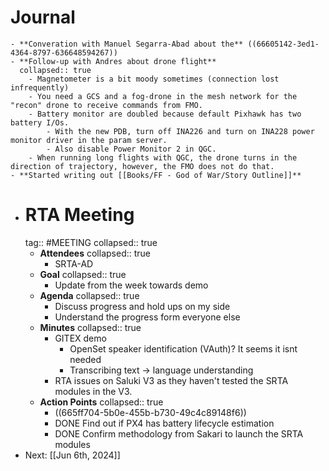# Journal
	- **Converation with Manuel Segarra-Abad about the** ((66605142-3ed1-4364-8797-636648594267))
	- **Follow-up with Andres about drone flight**
	  collapsed:: true
		- Magnetometer is a bit moody sometimes (connection lost infrequently)
		- You need a GCS and a fog-drone in the mesh network for the "recon" drone to receive commands from FMO.
		- Battery monitor are doubled because default Pixhawk has two battery I/Os.
			- With the new PDB, turn off INA226 and turn on INA228 power monitor driver in the param server.
			- Also disable Power Monitor 2 in QGC.
		- When running long flights with QGC, the drone turns in the direction of trajectory, however, the FMO does not do that.
	- **Started writing out [[Books/FF - God of War/Story Outline]]**
- # RTA Meeting
  tag:: #MEETING
  collapsed:: true
	- **Attendees**
	  collapsed:: true
		- SRTA-AD
	- **Goal**
	  collapsed:: true
		- Update from the week towards demo
	- **Agenda**
	  collapsed:: true
		- Discuss progress and hold ups on my side
		- Understand the progress form everyone else
	- **Minutes**
	  collapsed:: true
		- GITEX demo
			- OpenSet speaker identification (VAuth)? It seems it isnt needed
			- Transcribing text -> language understanding
		- RTA issues on Saluki V3 as they haven't tested the SRTA modules in the V3.
	- **Action Points**
	  collapsed:: true
		- ((665ff704-5b0e-455b-b730-49c4c89148f6))
		- DONE Find out if PX4 has battery lifecycle estimation
		- DONE Confirm methodology from Sakari to launch the SRTA modules
- Next: [[Jun 6th, 2024]]